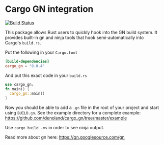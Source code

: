 # Cargo GN integration

[![Build Status](https://dev.azure.com/denoland/cargo_gn/_apis/build/status/denoland.cargo_gn?branchName=master)](https://dev.azure.com/denoland/cargo_gn/_build/latest?definitionId=3&branchName=master)

This package allows Rust users to quickly hook into the GN build system.
It provides built-in gn and ninja tools that hook semi-automatically into
Cargo's `build.rs`.

Put the following in your `Cargo.toml`

```toml
[build-dependencies]
cargo_gn = "0.0.4"
```

And put this exact code in your `build.rs`

```rust
use cargo_gn;
fn main() {
  cargo_gn::main()
}
```

Now you should be able to add a `.gn` file in the root of your project and
start using `BUILD.gn`. See the example directory for a complete example:
https://github.com/denoland/cargo_gn/tree/master/example

Use `cargo build -vv` in order to see ninja output.

Read more about gn here: https://gn.googlesource.com/gn
